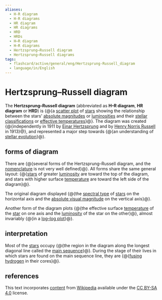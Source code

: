 ```yaml
---
aliases:
  - H-R diagram
  - H-R diagrams
  - HR diagram
  - HR diagrams
  - HRD
  - HRDs
  - H–R diagram
  - H–R diagrams
  - Hertzsprung–Russell diagram
  - Hertzsprung–Russell diagrams
tags:
  - flashcard/active/general/eng/Hertzsprung-Russell_diagram
  - language/in/English
---
```


# Hertzsprung–Russell diagram

The __Hertzsprung–Russell diagram__ (abbreviated as __H–R diagram__, __HR diagram__ or __HRD__) is {@{a [scatter plot](scatter%20plot.md) of [stars](star.md) showing the relationship between the stars' [absolute magnitudes](absolute%20magnitude.md) or [luminosities](luminosity.md) and their [stellar classifications](stellar%20classification.md) or [effective temperatures](effective%20temperature.md)}@}. The diagram was created {@{independently in 1911 by [Ejnar Hertzsprung](Ejnar%20Hertzsprung.md) and by [Henry Norris Russell](Henry%20Norris%20Russell.md) in 1913}@}, and represented a major step towards {@{an understanding of [stellar evolution](stellar%20evolution.md)}@}. <!--SR:!2025-05-23,214,310!2025-06-06,110,230!2025-05-01,214,330-->

## forms of diagram

There are {@{several forms of the Hertzsprung–Russell diagram, and the [nomenclature](nomenclature.md) is not very well defined}@}. All forms share the same general layout: {@{[stars](star.md) of greater [luminosity](luminosity.md) are toward the top of the diagram, and stars with higher surface [temperature](temperature.md) are toward the left side of the diagram}@}. <!--SR:!2025-07-12,270,330!2026-04-06,434,310-->

The original diagram displayed {@{the [spectral type](stellar%20classification.md#spectral%20type) of [stars](star.md) on the horizontal axis and the [absolute visual magnitude](absolute%20magnitude.md) on the vertical axis}@}. <!--SR:!2027-01-23,656,290-->

Another form of the diagram plots {@{the effective surface [temperature](temperature.md) of the [star](star.md) on one axis and the [luminosity](luminosity.md) of the star on the other}@}, almost invariably {@{in a [log–log plot](log–log%20plot.md)}@}. <!--SR:!2026-04-02,431,310!2026-09-09,592,330-->

## interpretation

Most of the [stars](star.md) occupy {@{the region in the diagram along the longest diagonal line called the [main sequence](main%20sequence.md)}@}. During the stage of their lives in which stars are found on the main sequence line, they are {@{[fusing hydrogen](proton–proton%20chain.md) in their cores}@}. <!--SR:!2026-02-06,375,290!2027-04-24,764,330-->

## references

This text incorporates [content](https://en.wikipedia.org/wiki/Hertzsprung–Russell_diagram) from [Wikipedia](Wikipedia.md) available under the [CC BY-SA 4.0](https://creativecommons.org/licenses/by-sa/4.0/) license.
